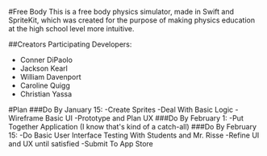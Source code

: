 #Free Body
This is a free body physics simulator, made in Swift and SpriteKit, which was created for the purpose of making physics education at the high school level more intuitive. 

##Creators
Participating Developers:
- Conner DiPaolo
- Jackson Kearl
- William Davenport
- Caroline Quigg
- Christian Yassa

#Plan
###Do By January 15:
-Create Sprites
-Deal With Basic Logic
-Wireframe Basic UI
-Prototype and Plan UX
###Do By February 1:
-Put Together Application (I know that's kind of a catch-all)
###Do By February 15:
-Do Basic User Interface Testing With Students and Mr. Risse
-Refine UI and UX until satisfied
-Submit To App Store